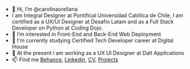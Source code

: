 - 👋 Hi, I’m @carolinaorellana 
- I am Integral Designer at Pontifical Universidad Católica de Chile, I am certified as a UX/UI Designer at Desafío Latam and as a Full Stack Developer on Python at Coding Dojo.
- 👀 I’m interested in Front-End and Back-End Web Deployment
- 🌱 I'm currently studying Certified Tech Developer career at Digital House
- 💞️ At the present I am working as a UX UI Designer at Dalt Applications
- 📫 Find me <a href="https://www.behance.net/cnorellanam" target="_blank">Behance</a>, <a href="https://www.linkedin.com/in/cnorellanam" target="_blank">Linkedin<a/>, <a href="https://drive.google.com/file/d/11i0yqdM65IXvLGV5Kmo0XKC5OWgj8MMf/view?usp=sharing" target="_blank">CV</a>, <a href="https://carolinaorellana.github.io/portafolio2022/" target="_blank">Projects</a>
